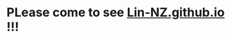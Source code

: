 # PLease come to see [Lin-NZ.github.io](https://github.com/Lin-NZ/Lin-NZ.github.io/blob/31647f5eaff679eb9c5030f9bb77bdebb15e6665/index.html) !!!
